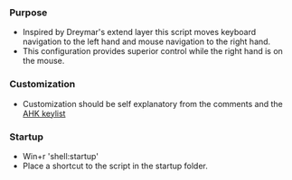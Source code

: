 ### Purpose
* Inspired by Dreymar's extend layer this script moves keyboard navigation to the left hand and mouse navigation to the right hand. 
* This configuration provides superior control while the right hand is on the mouse.

### Customization
* Customization should be self explanatory from the comments and the [AHK keylist](https://www.autohotkey.com/docs/KeyList.htm)

### Startup
* Win+r 'shell:startup'
* Place a shortcut to the script in the startup folder.
